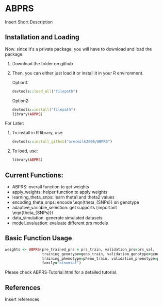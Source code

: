 # ABPRS

Insert Short Description

## Installation and Loading

Now: since it's a private package, you will have to download and load the package. 

1. Download the folder on github
2. Then, you can either just load it or install it in your R environment.

     Option1: 
     ```ruby
     devtools::load_all("filepath")
     ```

     Option2:
     ```ruby
     devtools::install("filepath")
     library(ABPRS)
     ```

For Later:

1. To install in R library, use:
     ```ruby
     devtools::install_github("oreomilk2005/ABPRS")
     ```
2. To load, use:
     ```ruby
     library(ABPRS)
     ```

## Current Functions:
- ABPRS: overall function to get weights
- apply_weights: helper function to apply weights
- learning_theta_snps: learn theta1 and theta2 values
- encoding_theta_snps: encode \eqn{theta_{SNPs}} on genotype
- adaptive_variable_selection: get supports (important \eqn{theta_{SNPs}})
- data_simulation: generate simulated datasets
- model_evaluation: evaluate different prs models


## Basic Function Usage 
```ruby
weights <- ABPRS(pre_trained_prs = prs_train, validation_prs=prs_val, 
                 training_genotype=geno_train, validation_genotype=geno_val,
                 training_phenotype=pheno_train, validation_phenotype=pheno_val,
                 family="binomial")
```

Please check ABPRS-Tutorial.html for a detailed tutorial. 

## References

Insert references
